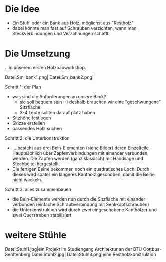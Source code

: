 <onlyinclude> </onlyinclude>

# Die Idee

  - Ein Stuhl oder ein Bank aus Holz, möglichst aus "Restholz"
  - dabei könnte man fast auf Schrauben verzichten, wenn man
    Steckverbindungen und Verzahnungen schafft

# Die Umsetzung

...in unserem ersten Holzbauworkshop.

Datei:Sm_bank1.png| Datei:Sm_bank2.png|

Schritt 1: der Plan

  - was sind die Anforderungen an unsere Bank?
      - sie soll bequem sein :-) deshalb brauchen wir eine
        "geschwungene" Sitzfläche
      - 3-4 Leute sollten darauf platz haben
  - Sitzhöhe festlegen
  - Skizze erstellen
  - passendes Holz suchen

Schritt 2: die Unterkonstruktion

  - ....besteht aus drei Bein-Elementen (siehe Bilder) deren Einzelteile
    Hauptsächlich über Zapfenverbindungen mit einander verbunden werden.
    Die Zapfen werden (ganz klassisch) mit Handsäge und Stechbeitel
    hergestellt.
  - Die fertigen Beine bekommen noch ein quadratisches Loch. Durch
    dieses wird später ein längeres Kantholz geschoben, damit die Beine
    nicht wackeln.

Schritt 3: alles zusammenbauen

  - die Bein-Elemente werden nun durch die Sitzfläche mit einander
    verbunden (einfache Schraubverbindung mit Senkkopfschrauben)
  - die Unterkonstruktion wird durch zwei eingeschobene Kanthölzer und
    zwei Querstreben stabilisiert

# weitere Stühle

Datei:Stuhl1.jpg|ein Projekt im Studiengang Architektur an der BTU
Cottbus-Senftenberg Datei:Stuhl2.jpg| Datei:Stuhl3.png|eine
Restholzkonstruktion